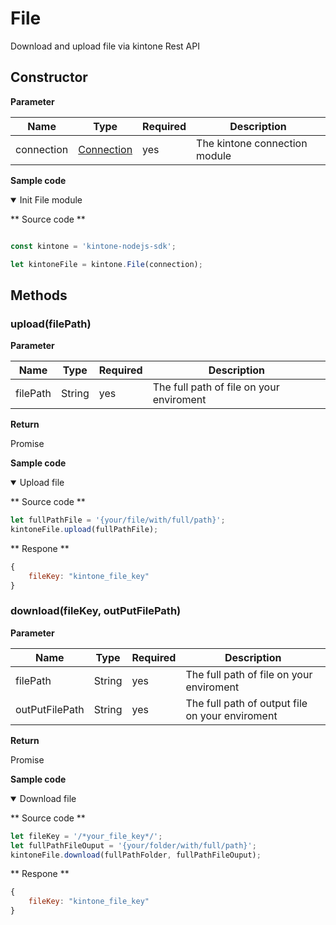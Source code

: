 # File

Download and upload file via kintone Rest API

## Constructor

**Parameter**

| Name| Type| Required| Description |
| --- | --- | --- | --- |
| connection | [Connection](./connection) | yes | The kintone connection module

**Sample code**

<details class="tab-container" open>
<Summary>Init File module</Summary>

** Source code **

```javascript

const kintone = 'kintone-nodejs-sdk';

let kintoneFile = kintone.File(connection);
```

</details>

## Methods

### upload(filePath)

**Parameter**

| Name| Type| Required| Description |
| --- | --- | --- | --- |
| filePath | String | yes | The full path of file on your enviroment

**Return**

Promise

**Sample code**

<details class="tab-container" open>
<Summary>Upload file</Summary>

** Source code **

```javascript
let fullPathFile = '{your/file/with/full/path}';
kintoneFile.upload(fullPathFile);
```

** Respone **

```javascript
{
    fileKey: "kintone_file_key"
}
```

</details>

### download(fileKey, outPutFilePath)

**Parameter**

| Name| Type| Required| Description |
| --- | --- | --- | --- |
| filePath | String | yes | The full path of file on your enviroment
| outPutFilePath | String | yes | The full path of output file on your enviroment

**Return**

Promise

**Sample code**

<details class="tab-container" open>
<Summary>Download file</Summary>

** Source code **

```javascript
let fileKey = '/*your_file_key*/';
let fullPathFileOuput = '{your/folder/with/full/path}';
kintoneFile.download(fullPathFolder, fullPathFileOuput);
```

** Respone **

```javascript
{
    fileKey: "kintone_file_key"
}
```

</details>
